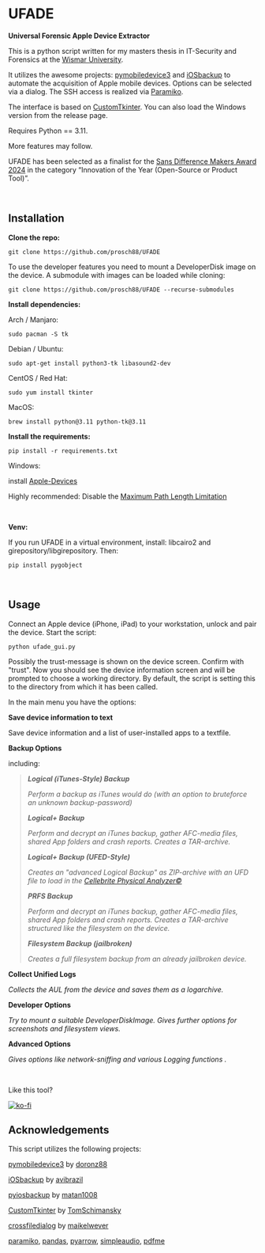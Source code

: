 # UFADE
**Universal Forensic Apple Device Extractor**

This is a python script written for my masters thesis in IT-Security and Forensics at the [Wismar University](https://www.hs-wismar.de/).

It utilizes the awesome projects: [pymobiledevice3](https://github.com/doronz88/pymobiledevice3) and [iOSbackup](https://github.com/avibrazil/iOSbackup) to automate the acquisition of Apple mobile devices. Options can be selected via a dialog. The SSH access is realized via [Paramiko](https://github.com/paramiko/paramiko).

The interface is based on [CustomTkinter](https://github.com/TomSchimansky/CustomTkinter). You can also load the Windows version from the release page. 

Requires Python == 3.11.

More features may follow.

UFADE has been selected as a finalist for the [Sans Difference Makers Award 2024](https://www.sans.org/about/awards/difference-makers/) in the category “Innovation of the Year (Open-Source or Product Tool)”.

<br />

## Installation

**Clone the repo:**
```
git clone https://github.com/prosch88/UFADE
```
To use the developer features you need to mount a DeveloperDisk image on the device. A submodule with images can be loaded while cloning:
```
git clone https://github.com/prosch88/UFADE --recurse-submodules
```

**Install dependencies:**

Arch / Manjaro:
```
sudo pacman -S tk
```
Debian / Ubuntu:
```
sudo apt-get install python3-tk libasound2-dev
```
CentOS / Red Hat:
```
sudo yum install tkinter
```
MacOS:
```
brew install python@3.11 python-tk@3.11
```

**Install the requirements:**
```
pip install -r requirements.txt 
```
Windows:

install [Apple-Devices](https://apps.microsoft.com/detail/9np83lwlpz9k?hl)

Highly recommended: Disable the [Maximum Path Length Limitation](https://learn.microsoft.com/en-us/windows/win32/fileio/maximum-file-path-limitation?tabs=Registry) 


<br />

**Venv:**

If you run UFADE in a virtual environment, install: libcairo2 and girepository/libgirepository. Then:
```
pip install pygobject
```

<br />

## Usage

Connect an Apple device (iPhone, iPad) to your workstation, unlock and pair the device.
Start the script:
```
python ufade_gui.py
```

Possibly the trust-message is shown on the device screen. Confirm with "trust".
Now you should see the device information screen and will be prompted to choose a working directory.
By default, the script is setting this to the directory from which it has been called.

In the main menu you have the options:

**Save device information to text**

Save device information and a list of user-installed apps to a textfile.

**Backup Options**

including:

>***Logical (iTunes-Style) Backup***
> 
>*Perform a backup as iTunes would do (with an option to bruteforce an unknown backup-password)*
>  
>***Logical+ Backup***
>  
>*Perform and decrypt an iTunes backup, gather AFC-media files, shared App folders and crash reports. Creates a TAR-archive.*
>  
>***Logical+ Backup (UFED-Style)***
>  
>*Creates an "advanced Logical Backup" as ZIP-archive with an UFD file to load in the [Cellebrite Physical Analyzer©](https://cellebrite.com/de/cellebrite-physical-analyzer-de/)*
>
>***PRFS Backup***
>  
>*Perform and decrypt an iTunes backup, gather AFC-media files, shared App folders and crash reports. Creates a TAR-archive structured like the filesystem on the device.*
>    
>***Filesystem Backup (jailbroken)***
>  
>*Creates a full filesystem backup from an already jailbroken device.*

**Collect Unified Logs**

*Collects the AUL from the device and saves them as a logarchive.*

**Developer Options**

*Try to mount a suitable DeveloperDiskImage. Gives further options for screenshots and filesystem views.* 

**Advanced Options**

*Gives options like network-sniffing and various Logging functions .* 



<br />

Like this tool? 

[![ko-fi](https://ko-fi.com/img/githubbutton_sm.svg)](https://ko-fi.com/I3I3H646F)

## Acknowledgements

This script utilizes the following projects:

[pymobiledevice3](https://github.com/doronz88/pymobiledevice3) by [doronz88](https://github.com/doronz88)

[iOSbackup](https://github.com/avibrazil/iOSbackup) by [avibrazil](https://github.com/avibrazil)

[pyiosbackup](https://github.com/matan1008/pyiosbackup) by [matan1008](https://github.com/matan1008)

[CustomTkinter](https://github.com/TomSchimansky/CustomTkinter) by [TomSchimansky](https://github.com/TomSchimansky) 

[crossfiledialog](https://github.com/maikelwever/crossfiledialog) by [maikelwever](https://github.com/maikelwever)

[paramiko](https://github.com/paramiko/paramiko), [pandas](https://github.com/pandas-dev/pandas), [pyarrow](https://github.com/apache/arrow), [simpleaudio](https://github.com/hamiltron/py-simple-audio), [pdfme](https://github.com/aFelipeSP/pdfme)

